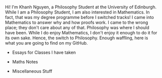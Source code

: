 Hi! I'm Khanh Nguyen, a Philosophy Student at the University of Edinburgh. While I am a Philosophy Student, I am also interested in Mathematics. In fact, that was my degree programme before I switched tracks! I came into Mathematics to answer why and how proofs work. I came to the wrong place; they don't care about any of that. Philosophy was where I should have been. While I do enjoy Mathematics, I don't enjoy it enough to do it for its own sake. Hence, the switch to Philosophy. Enough waffling, here is what you are going to find on my GitHub.

- Essays for Classes I have taken

- Maths Notes

- Miscellaneous Stuff
